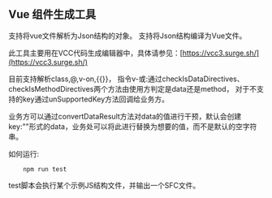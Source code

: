 ## Vue 组件生成工具

支持将vue文件解析为Json结构的对象。
支持将Json结构编译为Vue文件。

此工具主要用在VCC代码生成编辑器中，具体请参见：[https://vcc3.surge.sh/](https://vcc3.surge.sh/)

目前支持解析class,@,v-on,{{}}，
指令v-或:通过checkIsDataDirectives、checkIsMethodDirectives两个方法由使用方判定是data还是method，
对于不支持的key通过unSupportedKey方法回调给业务方。

业务方可以通过convertDataResult方法对data的值进行干预，默认会创建key:""形式的data，业务处可以将此进行替换为想要的值，而不是默认的空字符串。


如何运行:

```
    npm run test
```

test脚本会执行某个示例JS结构文件，并输出一个SFC文件。